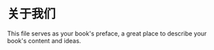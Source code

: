 关于我们
=======

This file serves as your book's preface, a great place to describe your book's content and ideas.
